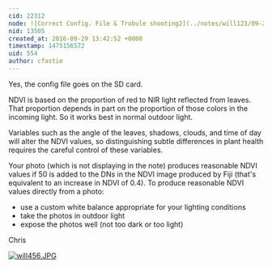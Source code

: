 ```yaml
---
cid: 22312
node: ![Correct Config. File & Trobule shooting2](../notes/will123/09-29-2016/correct-config-file-trobule-shooting2)
nid: 13505
created_at: 2016-09-29 13:42:52 +0000
timestamp: 1475156572
uid: 554
author: cfastie
---
```


Yes, the config file goes on the SD card.

NDVI is based on the proportion of red to NIR light reflected from leaves. That proportion depends in part on the proportion of those colors in the incoming light. So it works best in normal outdoor light.

Variables such as the angle of the leaves, shadows, clouds, and time of day will alter the NDVI values, so distinguishing subtle differences in plant health requires the careful control of these variables.

Your photo (which is not displaying in the note) produces reasonable NDVI values if 50 is added to the DNs in the NDVI image produced by Fiji (that's equivalent to an increase in NDVI of 0.4). To produce reasonable NDVI values directly from a photo:

- use a custom white balance appropriate for your lighting conditions
- take the photos in outdoor light
- expose the photos well (not too dark or too light)

Chris

[![will456.JPG](//i.publiclab.org/system/images/photos/000/018/202/large/will456.JPG)](//i.publiclab.org/system/images/photos/000/018/202/original/will456.JPG)



